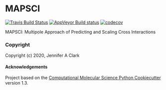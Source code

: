 MAPSCI
==============================
[//]: # (Badges)
[![Travis Build Status](https://travis-ci.com/REPLACE_WITH_OWNER_ACCOUNT/MAPSCI.svg?branch=master)](https://travis-ci.com/REPLACE_WITH_OWNER_ACCOUNT/MAPSCI)
[![AppVeyor Build status](https://ci.appveyor.com/api/projects/status/REPLACE_WITH_APPVEYOR_LINK/branch/master?svg=true)](https://ci.appveyor.com/project/REPLACE_WITH_OWNER_ACCOUNT/MAPSCI/branch/master)
[![codecov](https://codecov.io/gh/REPLACE_WITH_OWNER_ACCOUNT/MAPSCI/branch/master/graph/badge.svg)](https://codecov.io/gh/REPLACE_WITH_OWNER_ACCOUNT/MAPSCI/branch/master)


MAPSCI: Multipole Approach of Predicting and Scaling Cross Interactions

### Copyright

Copyright (c) 2020, Jennifer A Clark


#### Acknowledgements
 
Project based on the 
[Computational Molecular Science Python Cookiecutter](https://github.com/molssi/cookiecutter-cms) version 1.3.
